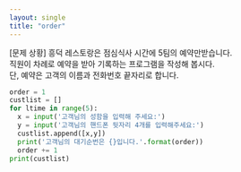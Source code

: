 ```yaml
---
layout: single
title: "order"
---
```


[문제 상황]
흥덕 레스토랑은 점심식사 시간에 5팀의 예약만받습니다.   
직원이 차례로 예약을 받아 기록하는 프로그램을 작성해 봅시다.   
단, 예약은 고객의 이름과 전화번호 끝자리로 합니다.  

~~~python
order = 1
custlist = []
for ltime in range(5):
  x = input('고객님의 성함을 입력해 주세요:')
  y = input('고객님의 핸드폰 뒷자리 4개를 입력해주세요:')
  custlist.append([x,y])
  print('고객님의 대기순번은 {}입니다.'.format(order))
  order += 1
print(custlist)
~~~
